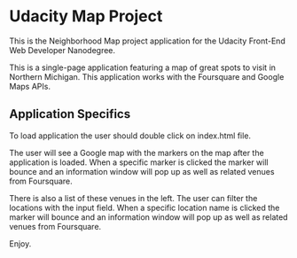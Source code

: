 # Udacity Map Project
This is the Neighborhood Map project application for the Udacity Front-End Web Developer Nanodegree.

This is a single-page application featuring a map of great spots to visit in Northern Michigan.
This application works with the Foursquare and Google Maps APIs.

## Application Specifics
To load application the user should double click on index.html file.

The user will see a Google map with the markers on the map after the application is loaded.
When a specific marker is clicked the marker will bounce and an information window will pop up as well as related venues from Foursquare.

There is also a list of these venues in the left.
The user can filter the locations with the input field. 
When a specific location name is clicked the marker will bounce and an information window will pop up as well as related venues from Foursquare.

Enjoy.
